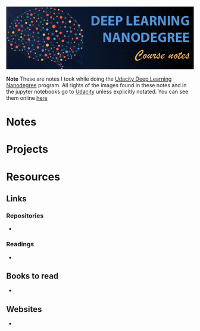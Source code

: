 ![Computer graphics notes](./assets/logo.PNG)

**Note** These are notes I took while doing the [Udacity Deep Learning Nanodegree](https://eu.udacity.com/course/deep-learning-nanodegree--nd101) program. All rights of the images found in these notes and in the jupyter notebooks go to [Udacity](https://udacity.com) unless explicitly notated. You can see them online [here](https://ibesora.github.io/udacity-deeplearning-notes/)

# Notes

# Projects

# Resources
## Links
### Repositories
* 

### Readings
* 

## Books to read
* 

## Websites
* 